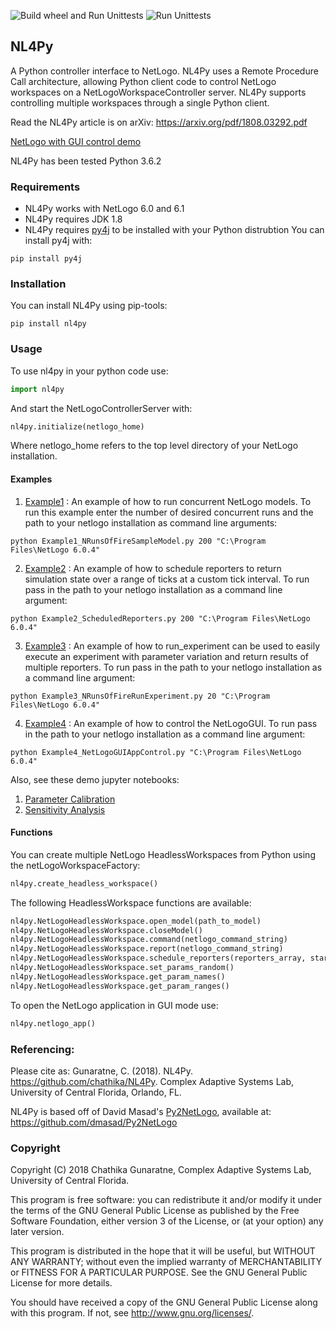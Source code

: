 
![Build wheel and Run Unittests](https://github.com/chathika/NL4Py/workflows/Build%20wheel%20and%20Run%20Unittests/badge.svg) ![Run Unittests](https://github.com/chathika/NL4Py/workflows/Run%20Unittests/badge.svg)
## NL4Py

A Python controller interface to NetLogo. NL4Py uses a Remote Procedure Call architecture, allowing Python client code to control NetLogo workspaces on a NetLogoWorkspaceController server. NL4Py supports controlling multiple workspaces through a single Python client. 

Read the NL4Py article is on arXiv: https://arxiv.org/pdf/1808.03292.pdf

[NetLogo with GUI control demo](https://www.youtube.com/watch?v=TXLqbYNYyVg)

NL4Py has been tested Python 3.6.2


### Requirements
* NL4Py works with NetLogo 6.0 and 6.1
* NL4Py requires JDK 1.8 
* NL4Py requires [py4j](https://www.py4j.org/) to be installed with your Python distrubtion
	You can install py4j with: 
```
pip install py4j
``` 

### Installation
You can install NL4Py using pip-tools: 
```
pip install nl4py
```

### Usage
To use nl4py in your python code use: 

```python
import nl4py 
```

And start the NetLogoControllerServer with:

```python
nl4py.initialize(netlogo_home)
```

Where netlogo_home refers to the top level directory of your NetLogo installation.

#### Examples
1. [Example1](https://github.com/chathika/NL4Py/blob/master/examples/Example1_NRunsOfFireSampleModel.py) : An example of how to run concurrent NetLogo models. To run this example enter the number of desired concurrent runs and the path to your netlogo installation as command line arguments:

```
python Example1_NRunsOfFireSampleModel.py 200 "C:\Program Files\NetLogo 6.0.4"
```

2. [Example2](https://github.com/chathika/NL4Py/blob/master/examples/Example2_NRunsOfFireSampleModelScheduledReporters.py) : An example of how to schedule reporters to return simulation state over a range of ticks at a custom tick interval. To run pass in the path to your netlogo installation as a command line argument:

```
python Example2_ScheduledReporters.py 200 "C:\Program Files\NetLogo 6.0.4"
```

3. [Example3](https://github.com/chathika/NL4Py/blob/master/examples/Example3_NRunsOfFireRunExperiment.py
) : An example of how to run_experiment can be used to easily execute an experiment with parameter variation and return results of multiple reporters. To run pass in the path to your netlogo installation as a command line argument:

```
python Example3_NRunsOfFireRunExperiment.py 20 "C:\Program Files\NetLogo 6.0.4"
```

4. [Example4](https://github.com/chathika/NL4Py/blob/master/examples/Example4_NetLogoGUIAppControl.py
) : An example of how to control the NetLogoGUI. To run pass in the path to your netlogo installation as a command line argument:

```
python Example4_NetLogoGUIAppControl.py "C:\Program Files\NetLogo 6.0.4"
```

Also, see these demo jupyter notebooks:

1. [Parameter Calibration](https://github.com/chathika/NL4Py/blob/master/examples/ParameterCalibrationWithDEAP.ipynb)
2. [Sensitivity Analysis](https://github.com/chathika/NL4Py/blob/master/examples/SensitivityAnalysis.ipynb)

#### Functions
You can create multiple NetLogo HeadlessWorkspaces from Python using the netLogoWorkspaceFactory: 

```python
nl4py.create_headless_workspace()
```

The following HeadlessWorkspace functions are available:

```python
nl4py.NetLogoHeadlessWorkspace.open_model(path_to_model)
nl4py.NetLogoHeadlessWorkspace.closeModel()
nl4py.NetLogoHeadlessWorkspace.command(netlogo_command_string)
nl4py.NetLogoHeadlessWorkspace.report(netlogo_command_string)
nl4py.NetLogoHeadlessWorkspace.schedule_reporters(reporters_array, startAtTick=0, intervalTicks=1, stopAtTick=-1, goCommand="go")
nl4py.NetLogoHeadlessWorkspace.set_params_random()
nl4py.NetLogoHeadlessWorkspace.get_param_names()
nl4py.NetLogoHeadlessWorkspace.get_param_ranges()
```

To open the NetLogo application in GUI mode use:

```python
nl4py.netlogo_app()
```

### Referencing:

Please cite as: Gunaratne, C. (2018). NL4Py. https://github.com/chathika/NL4Py. Complex Adaptive Systems Lab, University of Central Florida, Orlando, FL.

NL4Py is based off of David Masad's [Py2NetLogo](https://github.com/dmasad/Py2NetLogo), available at: https://github.com/dmasad/Py2NetLogo

### Copyright

Copyright (C) 2018 Chathika Gunaratne, Complex Adaptive Systems Lab, University of Central Florida.

This program is free software: you can redistribute it and/or modify it under the terms of the GNU General Public License as published by the Free Software Foundation, either version 3 of the License, or (at your option) any later version.

This program is distributed in the hope that it will be useful, but WITHOUT ANY WARRANTY; without even the implied warranty of MERCHANTABILITY or FITNESS FOR A PARTICULAR PURPOSE.  See the GNU General Public License for more details.

You should have received a copy of the GNU General Public License along with this program.  If not, see <http://www.gnu.org/licenses/>.





